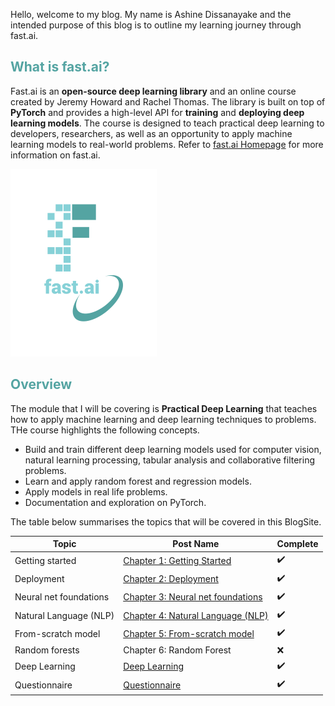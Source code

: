 Hello, welcome to my blog. My name is Ashine Dissanayake and the intended purpose of this blog is to outline my learning journey through fast.ai. 

## <span style="color: rgb(84, 164, 162)">What is fast.ai?</span>
Fast.ai is an **open-source deep learning library** and an online course created by Jeremy Howard and Rachel Thomas. The library is built on top of **PyTorch** and provides a high-level API for **training** and **deploying deep learning models**. The course is designed to teach practical deep learning to developers, researchers, as well as an opportunity to apply machine learning models to real-world problems. Refer to [fast.ai Homepage](https://www.fast.ai) for more information on fast.ai. 

![Image of fast.ai logo](images/logo.png)

## <span style="color: rgb(84, 164, 162)">Overview</span> 
The module that I will be covering is **Practical Deep Learning** that teaches how to apply machine learning and deep learning techniques to problems. THe course highlights the following concepts. 
<ul>
  <li>Build and train different deep learning models used for computer vision, natural learning processing, tabular analysis and collaborative filtering problems. </li>
  <li>Learn and apply random forest and regression models. </li>
  <li>Apply models in real life problems. </li>
  <li>Documentation and exploration on PyTorch. </li>
</ul>

The table below summarises the topics that will be covered in this BlogSite.

| Topic | Post Name | Complete |
| ------ | -------- | ------- |
| Getting started | [Chapter 1: Getting Started](_posts/2023-05-04-getting_started.md) | ✔️ |
| Deployment | [Chapter 2: Deployment](_posts/2023-05-08-deployment.md) | ✔️ |
| Neural net foundations | [Chapter 3: Neural net foundations](_posts/2023-05-09-neural_net.md) | ✔️ |
| Natural Language (NLP) | [Chapter 4: Natural Language (NLP)](_posts/2023-05-09-NLP.md) | ✔️ |
| From-scratch model | [Chapter 5: From-scratch model](_posts/2023-05-10-nn_model.md) | ✔️ |
| Random forests | Chapter 6: Random Forest | ❌ |
| Deep Learning | [Deep Learning](_posts/2023-05-15-deep-learning.md) | ✔️ |
| Questionnaire | [Questionnaire](_posts/2023-05-24-questionnaire.md) | ✔️ |
